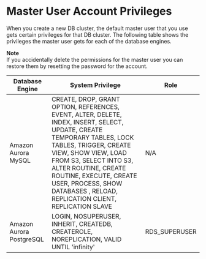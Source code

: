 # Master User Account Privileges<a name="UsingWithRDS.MasterAccounts"></a>

When you create a new DB cluster, the default master user that you use gets certain privileges for that DB cluster\. The following table shows the privileges the master user gets for each of the database engines\.

**Note**  
If you accidentally delete the permissions for the master user you can restore them by resetting the password for the account\.


| Database Engine | System Privilege | Role | 
| --- | --- | --- | 
| Amazon Aurora MySQL | CREATE, DROP, GRANT OPTION, REFERENCES, EVENT, ALTER, DELETE, INDEX, INSERT, SELECT, UPDATE, CREATE TEMPORARY TABLES, LOCK TABLES, TRIGGER, CREATE VIEW, SHOW VIEW, LOAD FROM S3, SELECT INTO S3, ALTER ROUTINE, CREATE ROUTINE, EXECUTE, CREATE USER, PROCESS, SHOW DATABASES , RELOAD, REPLICATION CLIENT, REPLICATION SLAVE | N/A | 
| Amazon Aurora PostgreSQL | LOGIN, NOSUPERUSER, INHERIT, CREATEDB, CREATEROLE, NOREPLICATION, VALID UNTIL 'infinity' | RDS\_SUPERUSER | 